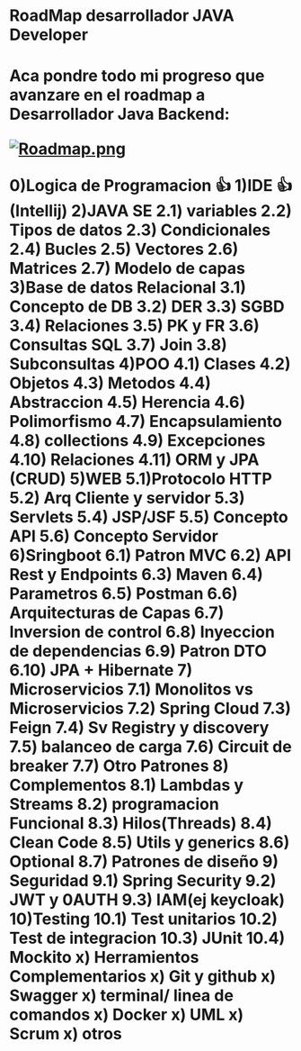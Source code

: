 <h1>RoadMap desarrollador JAVA Developer<h1>
Aca pondre todo mi progreso que avanzare en el roadmap a Desarrollador Java Backend:

  
[![Roadmap.png](https://i.postimg.cc/yd9xKdSR/Roadmap.png)](https://postimg.cc/qhJ4XpwB)

0)Logica de Programacion 👍
1)IDE 👍 (Intellij)
2)JAVA SE
  2.1) variables
  2.2) Tipos de datos
  2.3) Condicionales
  2.4) Bucles
  2.5) Vectores
  2.6) Matrices
  2.7) Modelo de capas
3)Base de datos Relacional
  3.1) Concepto de DB
  3.2) DER
  3.3) SGBD
  3.4) Relaciones
  3.5) PK y FR
  3.6) Consultas SQL
  3.7) Join
  3.8) Subconsultas
4)POO
  4.1) Clases
  4.2) Objetos
  4.3) Metodos
  4.4) Abstraccion
  4.5) Herencia 
  4.6) Polimorfismo
  4.7) Encapsulamiento
  4.8) collections
  4.9) Excepciones
  4.10) Relaciones
  4.11) ORM y JPA (CRUD)
5)WEB
  5.1)Protocolo HTTP
  5.2) Arq Cliente y servidor
  5.3) Servlets
  5.4) JSP/JSF
  5.5) Concepto API
  5.6) Concepto Servidor
6)Sringboot
  6.1) Patron MVC
  6.2) API Rest y Endpoints
  6.3) Maven
  6.4) Parametros
  6.5) Postman
  6.6) Arquitecturas de Capas
  6.7) Inversion de control
  6.8) Inyeccion de dependencias
  6.9) Patron DTO
  6.10) JPA + Hibernate
7) Microservicios
  7.1) Monolitos vs Microservicios
  7.2) Spring Cloud
  7.3) Feign
  7.4) Sv Registry  y discovery
  7.5) balanceo de carga
  7.6) Circuit de breaker
  7.7) Otro Patrones
8) Complementos
  8.1) Lambdas y Streams
  8.2) programacion Funcional
  8.3) Hilos(Threads)
  8.4) Clean Code
  8.5) Utils y generics
  8.6) Optional
  8.7) Patrones de diseño
9) Seguridad
  9.1) Spring Security
  9.2) JWT y 0AUTH
  9.3) IAM(ej keycloak)
10)Testing
  10.1) Test unitarios
  10.2) Test de integracion
  10.3) JUnit
  10.4) Mockito
x) Herramientos Complementarios
  x) Git y github
  x) Swagger
  x) terminal/ linea de comandos
  x) Docker
  x) UML
  x) Scrum
  x) otros
  
  

